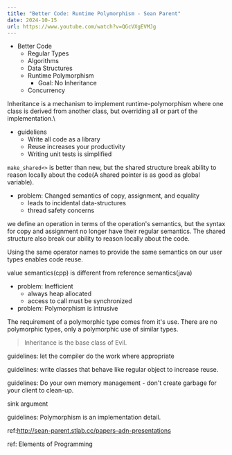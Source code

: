 ```yaml
---
title: "Better Code: Runtime Polymorphism - Sean Parent"
date: 2024-10-15
url: https://www.youtube.com/watch?v=QGcVXgEVMJg
---
```


- Better Code
  - Regular Types
  - Algorithms
  - Data Structures
  - Runtime Polymorphism
    - Goal: No Inheritance
  - Concurrency

Inheritance is a mechanism to implement runtime-polymorphism where one class is derived from another class, but overriding all or part of the implementation.\

- guideliens
  - Write all code as a library
  - Reuse increases your productivity
  - Writing unit tests is simplified

`make_shared<>` is better than new, but the shared structure break ability to reason locally about the code(A shared pointer is as good as global variable).

- problem: Changed semantics of copy, assignment, and equality
  - leads to incidental data-structures
  - thread safety concerns

we define an operation in terms of the operation's semantics, but the syntax for copy and assignment no longer have their regular semantics. The shared structure also break our ability to reason locally about the code.

Using the same operator names to provide the same semantics on our user types enables code reuse.

value semantics(cpp) is different from reference semantics(java)

- problem: Inefficient
  - always heap allocated
  - access to call must be synchronized
- problem: Polymorphism is intrusive

The requirement of a polymorphic type comes from it's use. There are no polymorphic types, only a polymorphic use of similar types.

> Inheritance is the base class of Evil.

guidelines: let the compiler do the work where appropriate

guidelines: write classes that behave like regular object to increase reuse.

guidelines: Do your own memory management - don't create garbage for your client to clean-up.

sink argument

guidelines: Polymorphism is an implementation detail.

ref:http://sean-parent.stlab.cc/papers-adn-presentations

ref: Elements of Programming

